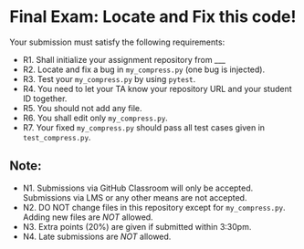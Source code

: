 # Final Exam: Locate and Fix this code!


Your submission must satisfy the following requirements:

* R1. Shall initialize your assignment repository from ___
* R2. Locate and fix a bug in `my_compress.py` (one bug is injected).
* R3. Test your `my_compress.py` by using `pytest`.
* R4. You need to let your TA know your repository URL and your student ID together.
* R5. You should not add any file.
* R6. You shall edit only `my_compress.py`.
* R7. Your fixed `my_compress.py` should pass all test cases given in `test_compress.py`.



## Note:

* N1. Submissions via GitHub Classroom will only be accepted. Submissions via LMS or any other means are not accepted.
* N2. DO NOT change files in this repository except for `my_compress.py`. Adding new files are *NOT* allowed.
* N3. Extra points (20%) are given if submitted within 3:30pm.
* N4. Late submissions are *NOT* allowed.
